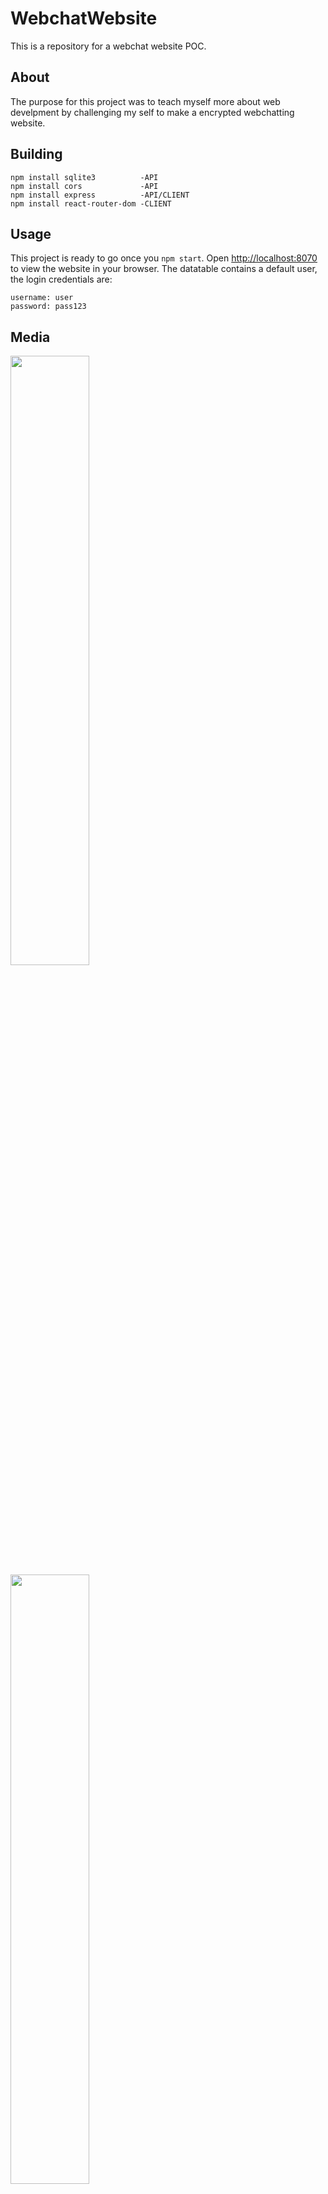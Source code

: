 # WebchatWebsite
  This is a repository for a webchat website POC.
  
## About
  The purpose for this project was to teach myself more about web develpment by challenging my self to make a encrypted webchatting website.
  
## Building
  ```
  npm install sqlite3          -API
  npm install cors             -API
  npm install express          -API/CLIENT
  npm install react-router-dom -CLIENT
  ```
  
## Usage
  This project is ready to go once you ```npm start```.
  Open [http://localhost:8070](http://localhost:8070) to view the website in your browser.
  The datatable contains a default user, the login credentials are:
  ```
  username: user
  password: pass123
  ```
  
## Media
<img src="https://im2.ezgif.com/tmp/ezgif-2-8cc78e6901.webp" width=50% height=50% />
<img src="https://cdn.discordapp.com/attachments/764959698888687616/954542063146385498/unknown.png" width=50% height=50%/>
